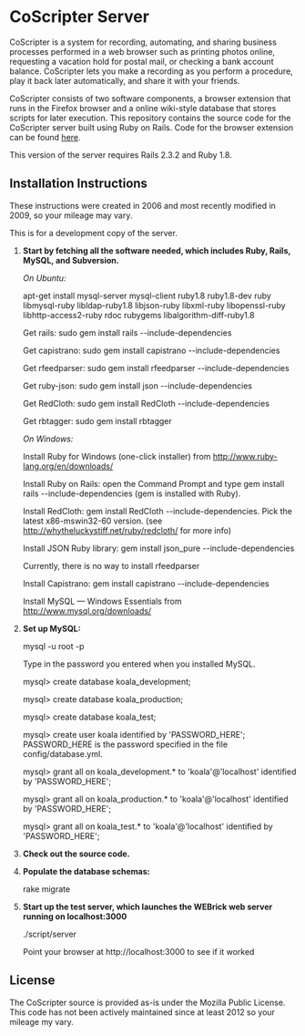 CoScripter Server
=================

CoScripter is a system for recording, automating, and sharing business processes performed in a web browser such as printing photos online, requesting a vacation hold for postal mail, or checking a bank account balance. CoScripter lets you make a recording as you perform a procedure, play it back later automatically, and share it with your friends.

CoScripter consists of two software components, a browser extension that runs in the Firefox browser and a online wiki-style database that stores scripts for later execution. This repository contains the source code for the CoScripter server built using Ruby on Rails. Code for the browser extension can be found [here](http://github.com/jeffnichols-ibm/coscripter-extension).

This version of the server requires Rails 2.3.2 and Ruby 1.8.

Installation Instructions
-------------------------

These instructions were created in 2006 and most recently modified in 2009, so your mileage may vary.

This is for a development copy of the server.

1.	**Start by fetching all the software needed, which includes Ruby, Rails, MySQL, and Subversion.**

	*On Ubuntu:*

	apt-get install mysql-server mysql-client ruby1.8 ruby1.8-dev ruby libmysql-ruby libldap-ruby1.8 libjson-ruby libxml-ruby libopenssl-ruby libhttp-access2-ruby rdoc rubygems libalgorithm-diff-ruby1.8

	Get rails: sudo gem install rails --include-dependencies

	Get capistrano: sudo gem install capistrano --include-dependencies

	Get rfeedparser: sudo gem install rfeedparser --include-dependencies

	Get ruby-json: sudo gem install json --include-dependencies

	Get RedCloth: sudo gem install RedCloth --include-dependencies

	Get rbtagger: sudo gem install rbtagger

	*On Windows:*

	Install Ruby for Windows (one-click installer) from http://www.ruby-lang.org/en/downloads/

	Install Ruby on Rails: open the Command Prompt and type gem install rails --include-dependencies (gem is installed with Ruby).

	Install RedCloth: gem install RedCloth --include-dependencies. Pick the latest x86-mswin32-60 version. (see http://whytheluckystiff.net/ruby/redcloth/ for more info)

	Install JSON Ruby library: gem install json_pure --include-dependencies

	Currently, there is no way to install rfeedparser

	Install Capistrano: gem install capistrano --include-dependencies

	Install MySQL — Windows Essentials from http://www.mysql.org/downloads/

2. 	**Set up MySQL:**

	mysql -u root -p

	Type in the password you entered when you installed MySQL.

	mysql> create database koala_development;

	mysql> create database koala_production;

	mysql> create database koala_test;

	mysql> create user koala identified by 'PASSWORD_HERE';
PASSWORD_HERE is the password specified in the file config/database.yml.

	mysql> grant all on koala_development.* to 'koala'@'localhost' identified by 'PASSWORD_HERE';

	mysql> grant all on koala_production.* to 'koala'@'localhost' identified by 'PASSWORD_HERE';

	mysql> grant all on koala_test.* to 'koala'@'localhost' identified by 'PASSWORD_HERE';

3.	**Check out the source code.**

4. 	**Populate the database schemas:**

	rake migrate

5. 	**Start up the test server, which launches the WEBrick web server running on localhost:3000**

	./script/server

	Point your browser at http://localhost:3000 to see if it worked

License
-------

The CoScripter source is provided as-is under the Mozilla Public License.  This code has not been actively maintained since at least 2012 so your mileage my vary.
